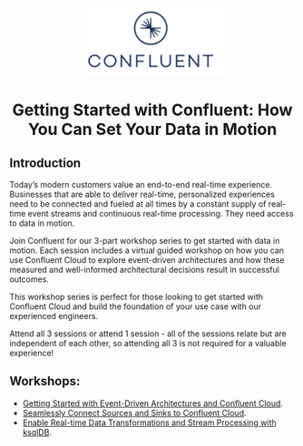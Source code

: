<div align="center">
    <img src="images/confluent.png" width=50% height=50%>
</div>

# <div align="center">Getting Started with Confluent: How You Can Set Your Data in Motion</div>

## Introduction

Today’s modern customers value an end-to-end real-time experience. Businesses that are able to deliver real-time, personalized experiences need to be connected and fueled at all times by a constant supply of real-time event streams and continuous real-time processing. They need access to data in motion.

Join Confluent for our 3-part workshop series to get started with data in motion. Each session includes a virtual guided workshop on how you can use Confluent Cloud to explore event-driven architectures and how these measured and well-informed architectural decisions result in successful outcomes. 

This workshop series is perfect for those looking to get started with Confluent Cloud and build the foundation of your use case with our experienced engineers. 

Attend all 3 sessions or attend 1 session - all of the sessions relate but are independent of each other, so attending all 3 is not required for a valuable experience!

## Workshops:

* [Getting Started with Event-Driven Architectures and Confluent Cloud](https://github.com/confluentinc/commercial-workshops/tree/master/series-getting-started-with-cc/workshop-streaming-etl).
* [Seamlessly Connect Sources and Sinks to Confluent Cloud](https://github.com/confluentinc/commercial-workshops/tree/master/series-getting-started-with-cc/workshop-connectors).
* [Enable Real-time Data Transformations and Stream Processing with ksqlDB](https://github.com/confluentinc/commercial-workshops/tree/master/series-getting-started-with-cc/workshop-ksql).
